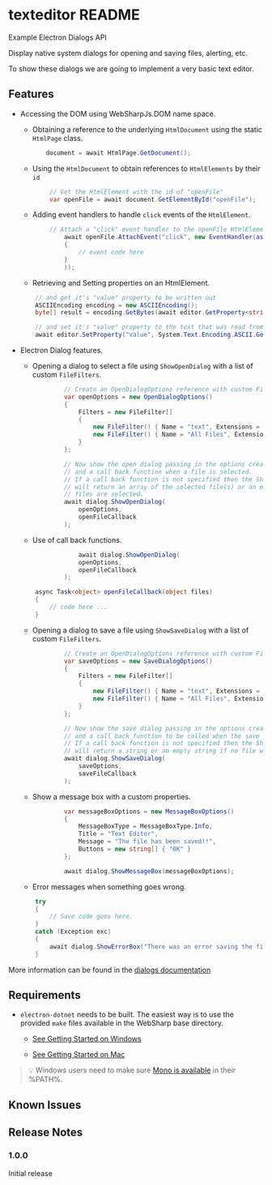# texteditor README

Example Electron Dialogs API

Display native system dialogs for opening and saving files, alerting, etc.

To show these dialogs we are going to implement a very basic text editor.

## Features

- Accessing the DOM using WebSharpJs.DOM name space.

    - Obtaining a reference to the underlying `HtmlDocument` using the static `HtmlPage` class.

    ``` cs
           document = await HtmlPage.GetDocument();
    ```
    - Using the `HtmlDocument` to obtain references to `HtmlElements` by their `id`
    ``` cs
            // Get the HtmlElement with the id of "openFile"
            var openFile = await document.GetElementById("openFile");
    ```
    - Adding event handlers to handle `click` events of the `HtmlElement`.

    ``` cs
            // Attach a "click" event handler to the openFile HtmlElement
                await openFile.AttachEvent("click", new EventHandler(async (sender, evt) =>
                {
                    // event code here
                }
                ));

    ```
    - Retrieving and Setting properties on an HtmlElement.

    ``` cs
        // and get it's "value" property to be written out
        ASCIIEncoding encoding = new ASCIIEncoding();
        byte[] result = encoding.GetBytes(await editor.GetProperty<string>("value"));
    ```

    ``` cs
        // and set it's "value" property to the text that was read from the file
        await editor.SetProperty("value", System.Text.Encoding.ASCII.GetString(result));

    ```

- Electron Dialog features.

    - Opening a dialog to select a file using `ShowOpenDialog` with a list of custom `FileFilters`.
    ``` cs
                // Create an OpenDialogOptions reference with custom FileFilters
                var openOptions = new OpenDialogOptions()
                {
                    Filters = new FileFilter[]
                    {
                        new FileFilter() { Name = "text", Extensions = new string[] {"txt"}},
                        new FileFilter() { Name = "All Files", Extensions = new string[] {"*"} }
                    }
                };

                // Now show the open dialog passing in the options created previously
                // and a call back function when a file is selected.
                // If a call back function is not specified then the ShowOpenDialog function
                // will return an array of the selected file(s) or an empty array if no
                // files are selected.
                await dialog.ShowOpenDialog(
                    openOptions,
                    openFileCallback
                );
    ```
    - Use of call back functions.
    ``` cs
                    await dialog.ShowOpenDialog(
                    openOptions,
                    openFileCallback
                );
    ```

    ``` cs
        async Task<object> openFileCallback(object files)
        {
            // code here ...
        }
 
    ```
    - Opening a dialog to save a file using `ShowSaveDialog` with a list of custom `FileFilters`.    

    ``` cs
                // Create an OpenDialogOptions reference with custom FileFilters
                var saveOptions = new SaveDialogOptions()
                {
                    Filters = new FileFilter[]
                    {
                        new FileFilter() { Name = "text", Extensions = new string[] {"txt"}},
                        new FileFilter() { Name = "All Files", Extensions = new string[] {"*"} }
                    }
                };

                // Now show the save dialog passing in the options created previously
                // and a call back function to be called when the save button is clicked.
                // If a call back function is not specified then the ShowSaveDialog function
                // will return a string or an empty string if no file was specified.
                await dialog.ShowSaveDialog(
                    saveOptions,
                    saveFileCallback
                );
    ```
    - Show a message box with a custom properties.

    ``` cs
                var messageBoxOptions = new MessageBoxOptions()
                {
                    MessageBoxType = MessageBoxType.Info,
                    Title = "Text Editor",
                    Message = "The file has been saved!!",
                    Buttons = new string[] { "OK" }
                };

                await dialog.ShowMessageBox(messageBoxOptions);    
    ```
    - Error messages when something goes wrong.

    ``` cs
        try
        {
            // Save code goes here.
        }
        catch (Exception exc)
        {
            await dialog.ShowErrorBox("There was an error saving the file.", exc.Message);
        }    
    ```

More information can be found in the [dialogs documentation](https://github.com/electron/electron/blob/master/docs/api/dialog.md)

## Requirements

   * `electron-dotnet` needs to be built.  The easiest way is to use the provided `make` files available in the WebSharp base directory.  
   
      * [See Getting Started on Windows](https://github.com/xamarin/WebSharp/blob/master/docs/getting-started/getting-started-dev-windows.md)
   
      * [See Getting Started on Mac](https://github.com/xamarin/WebSharp/blob/master/docs/getting-started/getting-started-dev-mac.md)

> :bulb: Windows users need to make sure [Mono is available](https://github.com/xamarin/WebSharp/blob/master/docs/getting-started/getting-started-dev-windows.md#setting-mono-path) in their %PATH%.

## Known Issues



## Release Notes



### 1.0.0

Initial release